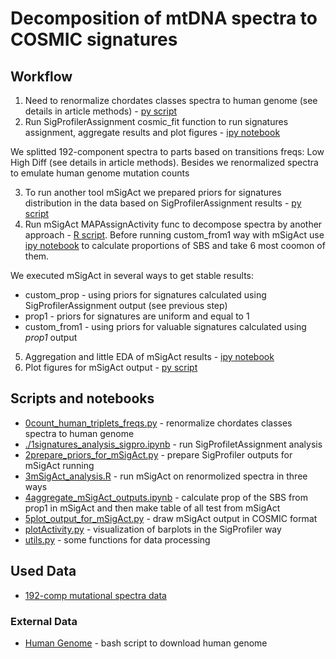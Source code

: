 # Decomposition of mtDNA spectra to COSMIC signatures

## Workflow 

1. Need to renormalize chordates classes spectra to human genome (see details in article methods) - [py script](./0count_human_triplets_freqs.py)
2. Run SigProfilerAssignment cosmic_fit function to run signatures assignment, aggregate results and plot figures - [ipy notebook](./1signatures_analysis_sigpro.ipynb)

We splitted 192-component spectra to parts based on transitions freqs: Low High Diff (see details in article methods). Besides we renormalized spectra to emulate human genome mutation counts

3. To run another tool mSigAct we prepared priors for signatures distribution in the data based on SigProfilerAssignment results - [py script](./2prepare_priors_for_mSigAct.py)
4. Run mSigAct MAPAssignActivity func to decompose spectra by another approach - [R script](./3mSigAct_analysis.R). Before running custom_from1 way with mSigAct use [ipy notebook](./4aggregate_mSigAct_outputs.ipynb) to calculate proportions of SBS and take 6 most coomon of them. 

We executed mSigAct in several ways to get stable results:
- custom_prop - using priors for signatures calculated using SigProfilerAssignment output (see previous step)
- prop1 - priors for signatures are uniform and equal to 1
- custom_from1 - using priors for valuable signatures calculated using *prop1* output

5. Aggregation and little EDA of mSigAct results - [ipy notebook](./4aggregate_mSigAct_outputs.ipynb)
6. Plot figures for mSigAct output - [py script](./5plot_output_for_mSigAct.py)


## Scripts and notebooks

- [0count_human_triplets_freqs.py](./0count_human_triplets_freqs.py) - renormalize chordates classes spectra to human genome
- [./1signatures_analysis_sigpro.ipynb](./1signatures_analysis_sigpro.ipynb) - run SigProfiletAssignment analysis
- [2prepare_priors_for_mSigAct.py](./2prepare_priors_for_mSigAct.py) - prepare SigProfiler outputs for mSigAct running 
- [3mSigAct_analysis.R](./3mSigAct_analysis.R) - run mSigAct on renormolized spectra in three ways
- [4aggregate_mSigAct_outputs.ipynb](./4aggregate_mSigAct_outputs.ipynb) - calculate prop of the SBS from prop1 in mSigAct and then make table of all test from mSigAct
- [5plot_output_for_mSigAct.py](./5plot_output_for_mSigAct.py) - draw mSigAct output in COSMIC format
- [plotActivity.py](./plotActivity.py) - visualization of barplots in the SigProfiler way
- [utils.py](./utils.py) - some functions for data processing

## Used Data

- [192-comp mutational spectra data](../1data_derivation/dataset/MutSpecVertebrates192.csv.gz)

### External Data

- [Human Genome](./data/human_genome/download_human_genome.sh) - bash script to download human genome